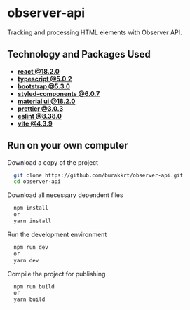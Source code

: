 
# observer-api

Tracking and processing HTML elements with Observer API.


## Technology and Packages Used

- [**react @18.2.0**](https://react.dev)
- [**typescript @5.0.2**](https://www.typescriptlang.org)
- [**bootstrap @5.3.0**](https://getbootstrap.com)
- [**styled-components @6.0.7**](https://styled-components.com)
- [**material ui @18.2.0**](https://mui.com)
- [**prettier @3.0.3**](https://prettier.io)
- [**eslint @8.38.0**](https://eslint.org)
- [**vite @4.3.9**](https://vitejs.dev)

## Run on your own computer

Download a copy of the project
```bash 
  git clone https://github.com/burakkrt/observer-api.git
  cd observer-api
```

Download all necessary dependent files
```bash 
  npm install
  or
  yarn install
```

Run the development environment
```bash 
  npm run dev
  or
  yarn dev
```

Compile the project for publishing
```bash 
  npm run build
  or
  yarn build
```